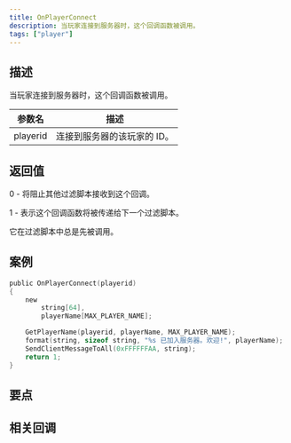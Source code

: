```yaml
---
title: OnPlayerConnect
description: 当玩家连接到服务器时，这个回调函数被调用。
tags: ["player"]
---
```


## 描述

当玩家连接到服务器时，这个回调函数被调用。

| 参数名   | 描述                        |
| -------- | --------------------------- |
| playerid | 连接到服务器的该玩家的 ID。 |

## 返回值

0 - 将阻止其他过滤脚本接收到这个回调。

1 - 表示这个回调函数将被传递给下一个过滤脚本。

它在过滤脚本中总是先被调用。

## 案例

```c
public OnPlayerConnect(playerid)
{
    new
        string[64],
        playerName[MAX_PLAYER_NAME];

    GetPlayerName(playerid, playerName, MAX_PLAYER_NAME);
    format(string, sizeof string, "%s 已加入服务器。欢迎!", playerName);
    SendClientMessageToAll(0xFFFFFFAA, string);
    return 1;
}
```

## 要点

<TipNPCCallbacksCN />

## 相关回调
